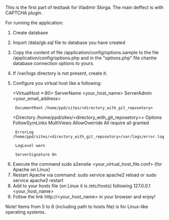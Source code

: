This is the first part of testtask for Vladimir Skirga.
The main deffect is with CAPTCHA plugin.

For running the application:
1. Create database
2. Import /data/gb.sql file to database you have created
3. Copy the content of file /application/config/options.sample to the file /application/config/options.php and in the "options.php" file chanhe database connection options to yours.
4. If /var/logs directory is not present, create it.
5. Configure you virtual host like a following:

    <VirtualHost *:80>
    	ServerName <your_host_name>
    	ServerAdmin <your_email_address>

    	DocumentRoot /home/ppd/sites/<directory_with_git_reposetory>
    <Directory /home/ppd/sites/<directory_with_git_reposetory>>
        Options FollowSymLinks MultiViews
        AllowOverride All
        require all granted
    </Directory>

    	ErrorLog /home/ppd/sites/<directory_with_git_reposetory>/var/logs/error.log

    	LogLevel warn

    	ServerSignature On

</VirtualHost>

6. Execute the command sudo a2ensite <your_virtual_host_file.conf> (for Apache on Linux)
7. Restart Apache via command:
    sudo service apache2 reload
    or
    sudo service apache2 restart
8. Add to your hosts file (on Linux it is /etc/hosts) following
    127.0.0.1	<your_host_name>
9. Follow the link http://<your_host_name> in your browser and enjoy!

Note! Items from 5 to 8 (including path to hosts file) is for Linux-like operating systems. 
    
